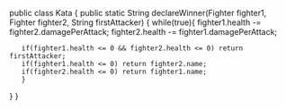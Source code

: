 public class Kata {
  public static String declareWinner(Fighter fighter1, Fighter fighter2, String firstAttacker) {
    while(true){
       fighter1.health -= fighter2.damagePerAttack;
       fighter2.health -= fighter1.damagePerAttack;
       
       if(fighter1.health <= 0 && fighter2.health <= 0) return firstAttacker;
       if(fighter1.health <= 0) return fighter2.name; 
       if(fighter2.health <= 0) return fighter1.name; 
       }
  }
}

